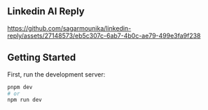 
## Linkedin AI Reply
https://github.com/sagarmounika/linkedin-reply/assets/27148573/eb5c307c-6ab7-4b0c-ae79-499e3fa9f238
## Getting Started

First, run the development server:

```bash
pnpm dev
# or
npm run dev
```

